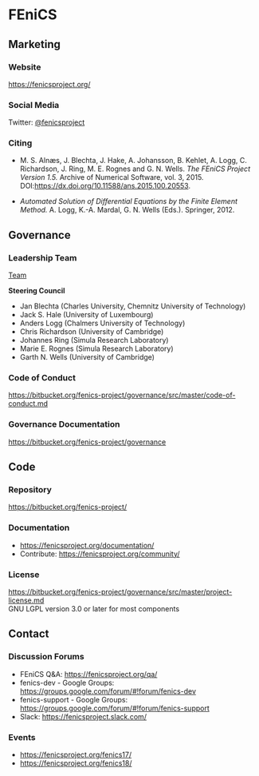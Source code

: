 # FEniCS

## Marketing

### Website
<https://fenicsproject.org/>

### Social Media
Twitter: [@fenicsproject](https://twitter.com/fenicsproject)

### Citing

* M. S. Alnæs, J. Blechta, J. Hake, A. Johansson, B. Kehlet, A. Logg, C. Richardson, J. Ring, M. E. Rognes and G. N. Wells. _The FEniCS Project Version 1.5._ Archive of Numerical Software, vol. 3, 2015. DOI:https://dx.doi.org/10.11588/ans.2015.100.20553.

* _Automated Solution of Differential Equations by the Finite Element Method._ A. Logg, K.-A. Mardal, G. N. Wells (Eds.). Springer, 2012.

## Governance

### Leadership Team

[Team](https://bitbucket.org/fenics-project/governance/src/master/people.md)

**Steering Council**
- Jan Blechta (Charles University, Chemnitz University of Technology)
- Jack S. Hale (University of Luxembourg)
- Anders Logg (Chalmers University of Technology)
- Chris Richardson (University of Cambridge)
- Johannes Ring (Simula Research Laboratory)
- Marie E. Rognes (Simula Research Laboratory)
- Garth N. Wells (University of Cambridge)

### Code of Conduct
https://bitbucket.org/fenics-project/governance/src/master/code-of-conduct.md

### Governance Documentation
https://bitbucket.org/fenics-project/governance

## Code

### Repository
https://bitbucket.org/fenics-project/

### Documentation
* https://fenicsproject.org/documentation/
* Contribute: https://fenicsproject.org/community/

### License
https://bitbucket.org/fenics-project/governance/src/master/project-license.md  
GNU LGPL version 3.0 or later for most components

## Contact

### Discussion Forums
- FEniCS Q&A: https://fenicsproject.org/qa/
- fenics-dev - Google Groups: https://groups.google.com/forum/#!forum/fenics-dev
- fenics-support - Google Groups: https://groups.google.com/forum/#!forum/fenics-support
- Slack: https://fenicsproject.slack.com/

### Events
- https://fenicsproject.org/fenics17/
- https://fenicsproject.org/fenics18/
